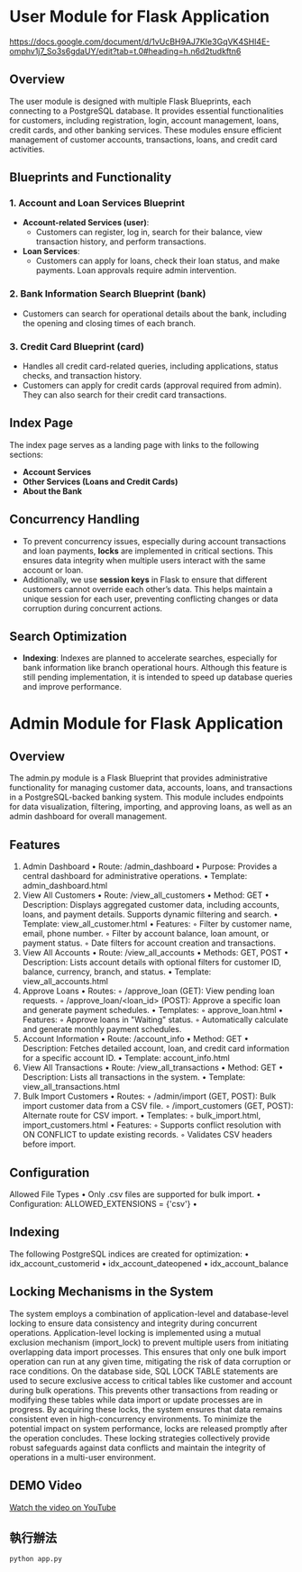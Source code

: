 # User Module for Flask Application
https://docs.google.com/document/d/1vUcBH9AJ7KIe3GqVK4SHl4E-omphv1j7_So3s6gdaUY/edit?tab=t.0#heading=h.n6d2tudkftn6

## Overview
The user module is designed with multiple Flask Blueprints, each connecting to a PostgreSQL database. It provides essential functionalities for customers, including registration, login, account management, loans, credit cards, and other banking services. These modules ensure efficient management of customer accounts, transactions, loans, and credit card activities.
## Blueprints and Functionality
### 1. **Account and Loan Services Blueprint**
- **Account-related Services (user)**: 
  - Customers can register, log in, search for their balance, view transaction history, and perform transactions.
- **Loan Services**: 
  - Customers can apply for loans, check their loan status, and make payments. Loan approvals require admin intervention.
### 2. **Bank Information Search Blueprint (bank)**
- Customers can search for operational details about the bank, including the opening and closing times of each branch.
### 3. **Credit Card Blueprint (card)**
- Handles all credit card-related queries, including applications, status checks, and transaction history.
- Customers can apply for credit cards (approval required from admin). They can also search for their credit card transactions.
## Index Page
The index page serves as a landing page with links to the following sections:
- **Account Services**
- **Other Services (Loans and Credit Cards)**
- **About the Bank**
## Concurrency Handling
- To prevent concurrency issues, especially during account transactions and loan payments, **locks** are implemented in critical sections. This ensures data integrity when multiple users interact with the same account or loan.
- Additionally, we use **session keys** in Flask to ensure that different customers cannot override each other’s data. This helps maintain a unique session for each user, preventing conflicting changes or data corruption during concurrent actions.
## Search Optimization
- **Indexing**: Indexes are planned to accelerate searches, especially for bank information like branch operational hours. Although this feature is still pending implementation, it is intended to speed up database queries and improve performance.
# Admin Module for Flask Application
## Overview
The admin.py module is a Flask Blueprint that provides administrative functionality for managing customer data, accounts, loans, and transactions in a PostgreSQL-backed banking system. This module includes endpoints for data visualization, filtering, importing, and approving loans, as well as an admin dashboard for overall management.
## Features
1. Admin Dashboard
	•	Route: /admin_dashboard
	•	Purpose: Provides a central dashboard for administrative operations.
	•	Template: admin_dashboard.html
2. View All Customers
	•	Route: /view_all_customers
	•	Method: GET
	•	Description: Displays aggregated customer data, including accounts, loans, and payment details. Supports dynamic filtering and search.
	•	Template: view_all_customer.html
	•	Features:
	◦	Filter by customer name, email, phone number.
	◦	Filter by account balance, loan amount, or payment status.
	◦	Date filters for account creation and transactions.
3. View All Accounts
	•	Route: /view_all_accounts
	•	Methods: GET, POST
	•	Description: Lists account details with optional filters for customer ID, balance, currency, branch, and status.
	•	Template: view_all_accounts.html
4. Approve Loans
	•	Routes:
	◦	/approve_loan (GET): View pending loan requests.
	◦	/approve_loan/<loan_id> (POST): Approve a specific loan and generate payment schedules.
	•	Templates:
	◦	approve_loan.html
	•	Features:
	◦	Approve loans in "Waiting" status.
	◦	Automatically calculate and generate monthly payment schedules.
5. Account Information
	•	Route: /account_info
	•	Method: GET
	•	Description: Fetches detailed account, loan, and credit card information for a specific account ID.
	•	Template: account_info.html
6. View All Transactions
	•	Route: /view_all_transactions
	•	Method: GET
	•	Description: Lists all transactions in the system.
	•	Template: view_all_transactions.html
7. Bulk Import Customers
	•	Routes:
	◦	/admin/import (GET, POST): Bulk import customer data from a CSV file.
	◦	/import_customers (GET, POST): Alternate route for CSV import.
	•	Templates:
	◦	bulk_import.html, import_customers.html
	•	Features:
	◦	Supports conflict resolution with ON CONFLICT to update existing records.
	◦	Validates CSV headers before import.
## Configuration
Allowed File Types
	•	Only .csv files are supported for bulk import.
	•	Configuration: ALLOWED_EXTENSIONS = {'csv'}
	•	
## Indexing
The following PostgreSQL indices are created for optimization:
	•	idx_account_customerid
	•	idx_account_dateopened
	•	idx_account_balance
## Locking Mechanisms in the System
The system employs a combination of application-level and database-level locking to ensure data consistency and integrity during concurrent operations. Application-level locking is implemented using a mutual exclusion mechanism (import_lock) to prevent multiple users from initiating overlapping data import processes. This ensures that only one bulk import operation can run at any given time, mitigating the risk of data corruption or race conditions.
On the database side, SQL LOCK TABLE statements are used to secure exclusive access to critical tables like customer and account during bulk operations. This prevents other transactions from reading or modifying these tables while data import or update processes are in progress. By acquiring these locks, the system ensures that data remains consistent even in high-concurrency environments. To minimize the potential impact on system performance, locks are released promptly after the operation concludes. These locking strategies collectively provide robust safeguards against data conflicts and maintain the integrity of operations in a multi-user environment.

## DEMO Video
[Watch the video on YouTube](https://www.youtube.com/watch?v=gJLIiF15wjQ)

## 執行辦法
`python app.py`







